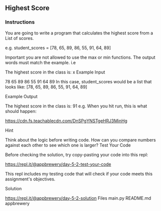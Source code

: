 ## Highest Score

### Instructions

You are going to write a program that calculates the highest score from a List of scores.

e.g. student_scores = [78, 65, 89, 86, 55, 91, 64, 89]

Important you are not allowed to use the max or min functions. The output words must match the example. i.e

The highest score in the class is: x
Example Input

78 65 89 86 55 91 64 89
In this case, student_scores would be a list that looks like: [78, 65, 89, 86, 55, 91, 64, 89]

Example Output

The highest score in the class is: 91
e.g. When you hit run, this is what should happen:

https://cdn.fs.teachablecdn.com/DnSPgYNSTgeHRJ3MinHg

Hint

Think about the logic before writing code. How can you compare numbers against each other to see which one is larger?
Test Your Code

Before checking the solution, try copy-pasting your code into this repl:

https://repl.it/@appbrewery/day-5-2-test-your-code

This repl includes my testing code that will check if your code meets this assignment's objectives.

Solution

https://repl.it/@appbrewery/day-5-2-solution
Files
main.py
README.md
appbrewery
